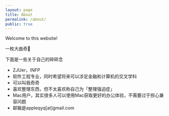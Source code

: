 ```yaml
---
layout: page
title: About
permalink: /about/
public: true
---
```


Welcome to this website!

一枚大曲奇🍪


下面是一些关于自己的碎碎念

* ZJUer，INFP
* 软件工程专业，同时希望将来可以涉足金融和计算机的交叉学科
* 可以叫我奇奇
* 喜欢整理东西，但不太喜欢称自己为「整理强迫症」
* Mac用户，其实很多人可以使用Mac获取更好的办公体验，不需要过于担心兼容问题
* 邮箱是appleqyq[at]gmail.com


